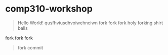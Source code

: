 # comp310-workshop

> Hello World!
> qusfhviusdhvoiwehnciwn
> fork fork fork
> holy forking shirt balls
> 
> 
fork fork fork 
>
> fork commit